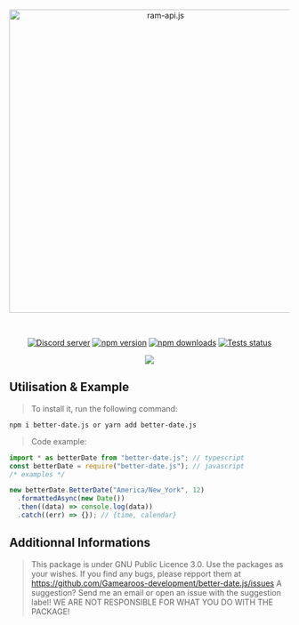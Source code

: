 <div align="center">
  <br />
  <p>
    <a href="https://www.npmjs.com/package/better-date.js"><img src="https://gamearoo.top/ram/Bd.png" width="546" alt="ram-api.js" /></a>
  </p>
  <br />
  <p>
    <a href="https://discord.gg/q3ycRjBG9q"><img src="https://img.shields.io/discord/1068088656377692170?color=5865F2&logo=discord&logoColor=white" alt="Discord server" /></a>
    <a href="https://www.npmjs.com/package/better-date.js"><img src="https://img.shields.io/npm/v/better-date.js.svg?maxAge=3600" alt="npm version" /></a>
    <a href="https://www.npmjs.com/package/better-date.js"><img src="https://img.shields.io/npm/dt/better-date.js.svg?maxAge=3600" alt="npm downloads" /></a>
    <a href="https://github.com/Anime-Development/better-date.js/actions"><img src="https://github.com/Gamearoos-development/discord-helper.js/actions/workflows/text.yml/badge.svg" alt="Tests status" /></a>
  </p>
  <a href="https://nodei.co/npm/better-date.js/"><img src="https://nodei.co/npm/better-date.js.png?downloads=true&downloadRank=true&stars=true"></a>
</div>

## Utilisation & Example

> To install it, run the following command:

```batch
npm i better-date.js or yarn add better-date.js
```

> Code example:

```js
import * as betterDate from "better-date.js"; // typescript
const betterDate = require("better-date.js"); // javascript
/* examples */

new betterDate.BetterDate("America/New_York", 12)
  .formattedAsync(new Date())
  .then((data) => console.log(data))
  .catch((err) => {}); // {time, calendar}
```

>

## Additionnal Informations

> This package is under GNU Public Licence 3.0.
> Use the packages as your wishes.
> If you find any bugs, please repport them at https://github.com/Gamearoos-development/better-date.js/issues
> A suggestion? Send me an email or open an issue with the suggestion label!
> WE ARE NOT RESPONSIBLE FOR WHAT YOU DO WITH THE PACKAGE!
